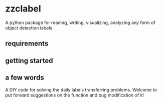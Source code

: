 # zzclabel
A python package for reading, writing, visualizing, analyzing any form of object detection labels.

## requirements

## getting started

## a few words
A DIY code for solving the daily labels transferring problems. Welcome to put forward suggestions on the function and bug modification of it!
